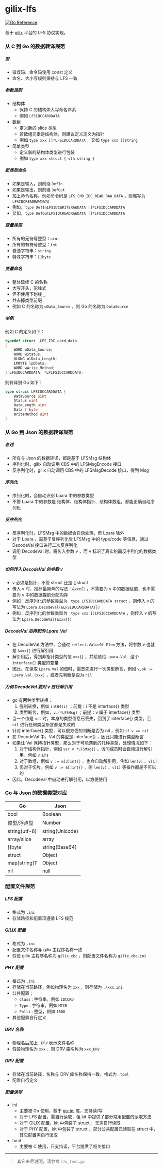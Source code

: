 # gilix-lfs

[![Go Reference](https://pkg.go.dev/badge/github.com/lindorof/gilix-lfs.svg)](https://pkg.go.dev/github.com/lindorof/gilix-lfs)

基于 [gilix](https://github.com/lindorof/gilix) 平台的 LFS 协议实现。

### 从 C 到 Go 的数据转译规范

##### 宏

- 错误码、命令码使用 const 定义
- 命名、大小写规则保持与 LFS 一致

##### 参数规则

- 结构体
  - 保持 C 的结构体大写命名体系
  - 例如 ```LFSIDCCARDDATA```
- 数组
  - 定义新的 slice 类型
  - 若数组元素是结构体，则建议定义定义为指针
  - 例如 ```type xxx []*LFSIDCCARDDATA``` ，又如 ```type xxx []string```
- 简单类型
  - 定义新的结构体类型进行包装
  - 例如 ```type xxx struct { sth string }```

##### 新类型命名

- 如果是输入，则前缀 ```DefIn```
- 如果是输出，则前缀 ```DefOut```
- 加上命令名称，例如命令码是 ```LFS_CMD_IDC_READ_RAW_DATA``` ，则缩写为 ```LFSIDCREADRAWDATA```
- 例如，```type DefInLFSIDCWRITERAWDATA []*LFSIDCCARDDATA```
- 又如，```type DefOutLFSIDCREADRAWDATA []*LFSIDCCARDDATA```

##### 变量类型

- 所有的无符号整型：```uint```
- 所有的有符号整型：```int```
- 普通字符串：```string```
- 特殊字符串：```[]byte```

##### 变量命名

- 整体延续 C 的名称
- 大写开头，驼峰式
- 但不使用下划线 ```_```
- 并去掉类型前缀
- 例如 C 的名称为 ```wData_Source``` ，则 Go 的名称为 ```DataSource```

##### 举例

例如 C 的定义如下：
``` C
typedef struct _LFS_IDC_card_data 
{
    WORD wData_Source; 
    WORD wStatus; 
    ULONG ulData_Length; 
    LPBYTE lpbData; 
    WORD wWrite_Method; 
} LFSIDCCARDDATA, *LPLFSIDCCARDDATA;
```
则转译到 Go 如下：
``` Go
type struct LFSIDCCARDDATA {
    DataSource uint
    Status uint
    DataLength uint
    Data []byte
    WriteMethod uint
}
```

### 从 Go 到 Json 的数据转译规范

##### 总述

- 所有与 Json 的数据转译，都是基于 LFSMsg 结构体
- 序列化时，gilix 自动调用 CBS 中的 LFSMsgEncode 接口
- 反序列化时，gilix 自动调用 CBS 中的 LFSMsgDecode 接口，得到 Msg

##### 序列化

- 序列化时，会自动识别 Lpara 中的参数类型
- 不管 Lpara 中的参数是 结构体、结构体指针、结构体数组，都能正确自动序列化

##### 反序列化

- 反序列化时，LFSMsg 中的数据会自动处理，但 Lpara 除外
- 对于 Lpara ，需基于反序列化后 LFSMsg 中的 type/code 等信息，通过 DecodeVal 接口进行二次反序列化
- 调用 DecodeVal 时，需传入参数 v ，而 v 标识了真实的需反序列化的数据类型

##### 如何传入 DecodeVal 的参数 v

- v 必须是指针，不管 struct 还是 []struct 
- 传入 v 时，推荐最简单的写法：```&xxx{}``` ，不需要为 v 中的数据赋值，也不需要为 v 中的数据提前分配内存
- 例如：反序列化的参数类型为 ``` type LFSIDCCARDDATA struct``` ，则传入 v 的写法为 ```Lpara.DecodeVal(&LFSIDCCARDDATA{})```
- 例如：反序列化的参数类型为 ``` type xxx []LFSIDCCARDDATA``` ，则传入 v 的写法为 ```Lpara.DecodeVal(&xxx{})```

##### DecodeVal 后得到的 Lpara.Val

- 在 DecodeVal 方法中，会通过 ```reflect.ValueOf.Elem``` 方法，将参数 v 也就是 ```&xxx{}``` 进行解引用
- 解引用后，得到非指针类型的值 ```xxx{}``` ，并赋值给 ```Lpara.Val ``` 这个 ```interface{}``` 类型的变量
- 因此，在读取 ```Lpara.Val``` 的值时，需首先进行一次类型断言，例如 ```v,ok := Lpara.Val.(xxx)``` ，或者先判断是否为 ```nil```

##### 为何 DecodeVal 要对 v 进行解引用

- go 有两种类型转换：
  1. 强制转换，例如 ```int64(i)``` ；前提：i 不是 interface{} 类型
  2. 类型断言，例如，```v.(*LFSMsg)``` ；前提：v 属于 interface{} 类型
- 当一个值是 ```nil``` 时，本身的类型信息已丢失，回到了 interface{} 类型，且 ```nil``` 进行任何类型断言都是失败的
- 针对 interface{} 类型，可以很方便的判断是否为 nil ，例如 ```if v == nil```
- 在 DecodeVal 中，Val 的类型是 interface{} ，因此只能进行类型断言
- 如果让 Val 保持指针类型，那么对于可能遇到的几种类型，处理情况如下：
  1. 对于结构体指针，例如 ```var v *LFSMsg{}``` ，访问成员时会自动进行解引用，例如 ```v.Lhs```
  2. 对于数组，例如 ```v := &[3]int{}``` ，也会自动解引用，例如 ```len(v)``` 、```v[1]```
  3. 但对于切片，例如 ```v := &[]int{}``` ，则 ```len(v)``` 、```v[1]``` 等操作都是不可以的
- 因此，DecodeVal 中自动进行解引用，以方便使用

### Go 与 Json 的数据类型对应

| Go | Json |
| ---- | ---- |
| bool | Boolean |
| 整型/浮点型 | Number |
| string(utf-8) | string(Unicode) |
| array/slice | array |
| []byte | string(Base64) |
| struct | Object |
| map[string]T | Object |
| nil | null |

### 配置文件规范

##### LFS 配置

- 格式为 ```.ini``` 
- 存储路径和配置项遵循 LFS 规范

##### GILIX 配置

- 格式为 ```.ini``` 
- 配置文件名称与 gilix 主程序名称一致
- 假设 gilix 主程序名称为 ```gilix_cbc``` ，则配置文件名称为 ```gilix_cbc.ini```

##### PHY 配置

- 格式为 ```.ini``` 
- 存储在当前路径，例如物理名为 ```xxx``` ，则存储为 ```./xxx.ini```
- 公共配置：
  - ```Class``` : 字符串，例如 ```IDCCRD```
  - ```Type``` : 字符串，例如 ```MTCR```
  - ```Polli``` : 整型，例如 ```1500```
- 其他配置自行定义

##### DRV 名称

- 物理名后加上 ```_DRV``` 表示文件名称
- 假设物理名为 ```xxx``` ，则 DRV 库名称为 ```xxx_DRV```

##### DRV 配置

- 存储在当前路径，名称与 DRV 库名称保持一致，格式为 ```.toml```
- 配置自行定义

##### 配置读写

- ini
  - 主要被 Go 使用，基于 [go-ini](github.com/go-ini/ini) 库，支持读/写
  - 对于 LFS 配置，需自行读取，但 kit 中提供了部分常用配置的读取方法
  - 对于 GILIX 配置，kit 中包装了 struct ，无需自行读取
  - 对于 PHY 配置，kit 中包装了 struct ，部分公共配置已读取在 struct 中，其它配置需自行读取
- toml
  - 主要被 C 使用，只支持读，平台提供了相关接口

---

> 其它未尽说明，请参考 ```lfs_test.go``` 